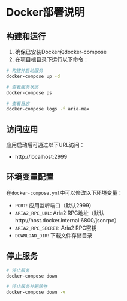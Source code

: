 # Docker部署说明

## 构建和运行

1. 确保已安装Docker和docker-compose
2. 在项目根目录下运行以下命令：

```bash
# 构建并启动服务
docker-compose up -d

# 查看服务状态
docker-compose ps

# 查看日志
docker-compose logs -f aria-max
```

## 访问应用

应用启动后可通过以下URL访问：
- http://localhost:2999

## 环境变量配置

在`docker-compose.yml`中可以修改以下环境变量：
- `PORT`: 应用监听端口（默认2999）
- `ARIA2_RPC_URL`: Aria2 RPC地址（默认http://host.docker.internal:6800/jsonrpc）
- `ARIA2_RPC_SECRET`: Aria2 RPC密钥
- `DOWNLOAD_DIR`: 下载文件存储目录

## 停止服务

```bash
# 停止服务
docker-compose down

# 停止服务并删除卷
docker-compose down -v
```
